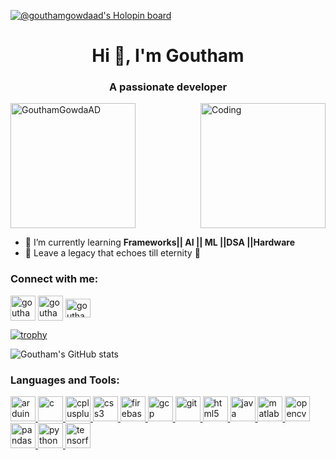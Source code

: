 [![@gouthamgowdaad's Holopin board](https://holopin.me/gouthamgowdaad)](https://holopin.io/@gouthamgowdaad)
 
<h1 align="center">Hi 👋, I'm Goutham</h1>
<h3 align="center">A passionate developer</h3>
<img align="right" alt="Coding" width="200" height="200" src="https://i.giphy.com/media/qgQUggAC3Pfv687qPC/giphy.webp">

<p align="left">  <img width ="200" height="200" src="https://avatars.githubusercontent.com/u/96536922?s=400&u=f28e153709ee19ff7670c17b4495d69df322b012&v=4" alt="GouthamGowdaAD"  /> </p>



- 🌱 I’m currently learning **Frameworks|| AI || ML ||DSA ||Hardware**
-  🎇 Leave a legacy that echoes till eternity 🎇

<h3 align="left">Connect with me:</h3>
<p align="left">
<a href="https://linkedin.com/in/gouthamgowdaad" target="blank"><img align="center" src="https://cdn-icons-png.flaticon.com/512/3536/3536505.png" alt="gouthamgowdaad" height="40" width="40" /></a>
<a href="https://instagram.com/goutham.132" target="blank"><img align="center" src="https://cdn-icons-png.flaticon.com/128/174/174855.png" alt="goutham.132" height="40" width="40" /></a>
<a href="https://www.hackerrank.com/gouthamguh2002" target="blank"><img align="center" src="https://upload.wikimedia.org/wikipedia/commons/4/40/HackerRank_Icon-1000px.png" alt="gouthamguh2002" height="30" width="40" /></a>
</p>

 [![trophy](https://github-profile-trophy.vercel.app/?username=GouthamGowdaAD&theme=onedark)](https://github.com/GouthamGowdaAD/github-profile-trophy)
 
![Goutham's GitHub stats](https://github-readme-stats.vercel.app/api?username=GouthamGowdaAD&show_icons=true&show_icons=true&theme=great-gatsby&count_private=true&hide=contribs,prs,issues)
  
<h3 align="left">Languages and Tools:</h3>
<p align="left"> <a href="https://www.arduino.cc/" target="_blank" rel="noreferrer"> <img src="https://cdn.worldvectorlogo.com/logos/arduino-1.svg" alt="arduino" width="40" height="40"/> </a> <a href="https://www.cprogramming.com/" target="_blank" rel="noreferrer"> <img src="https://cdn-icons-png.flaticon.com/512/3665/3665923.png" alt="c" width="40" height="40"/> </a> <a href="https://www.w3schools.com/cpp/" target="_blank" rel="noreferrer"> <img src="https://cdn-icons-png.flaticon.com/512/6132/6132222.png" alt="cplusplus" width="40" height="40"/> </a> <a href="https://www.w3schools.com/css/" target="_blank" rel="noreferrer"> <img src="https://cdn-icons-png.flaticon.com/512/919/919826.png" alt="css3" width="40" height="40"/> </a> <a href="https://firebase.google.com/" target="_blank" rel="noreferrer"> <img src="https://www.vectorlogo.zone/logos/firebase/firebase-icon.svg" alt="firebase" width="40" height="40"/> </a> <a href="https://cloud.google.com" target="_blank" rel="noreferrer"> <img src="https://www.vectorlogo.zone/logos/google_cloud/google_cloud-icon.svg" alt="gcp" width="40" height="40"/> </a> <a href="https://git-scm.com/" target="_blank" rel="noreferrer"> <img src="https://www.vectorlogo.zone/logos/git-scm/git-scm-icon.svg" alt="git" width="40" height="40"/> </a> <a href="https://www.w3.org/html/" target="_blank" rel="noreferrer"> <img src="https://cdn-icons-png.flaticon.com/512/5968/5968267.png" alt="html5" width="40" height="40"/> </a> <a href="https://www.java.com" target="_blank" rel="noreferrer"> <img src="https://cdn-icons-png.flaticon.com/512/226/226777.png" alt="java" width="40" height="40"/> </a>  <a href="https://www.mathworks.com/" target="_blank" rel="noreferrer"> <img src="https://upload.wikimedia.org/wikipedia/commons/2/21/Matlab_Logo.png" alt="matlab" width="40" height="40"/> </a> <a href="https://opencv.org/" target="_blank" rel="noreferrer"> <img src="https://www.vectorlogo.zone/logos/opencv/opencv-icon.svg" alt="opencv" width="40" height="40"/> </a> <a href="https://pandas.pydata.org/" target="_blank" rel="noreferrer"> <img src="https://upload.wikimedia.org/wikipedia/commons/thumb/e/ed/Pandas_logo.svg/2560px-Pandas_logo.svg.png" alt="pandas" width="40" height="40"/> </a> <a href="https://www.python.org" target="_blank" rel="noreferrer"> <img src="https://cdn-icons-png.flaticon.com/512/919/919852.png" alt="python" width="40" height="40"/> </a> <a href="https://www.tensorflow.org" target="_blank" rel="noreferrer"> <img src="https://www.vectorlogo.zone/logos/tensorflow/tensorflow-icon.svg" alt="tensorflow" width="40" height="40"/> </a> </p>




